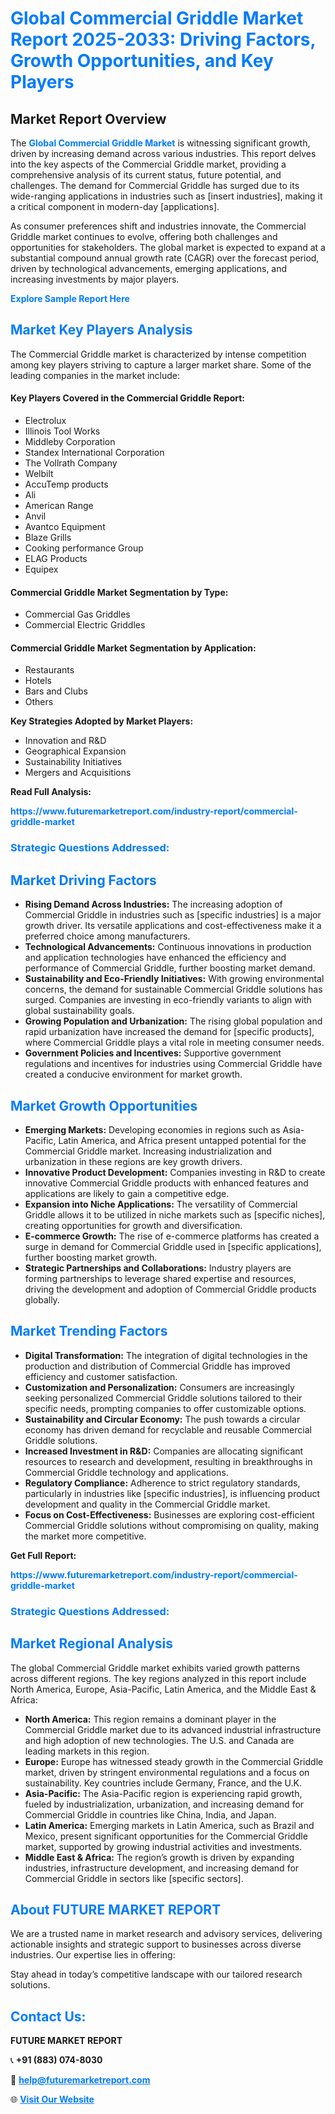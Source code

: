 <h1 style="color: #007BFF;">Global Commercial Griddle Market Report 2025-2033: Driving Factors, Growth Opportunities, and Key Players</h1>

<section id="overview">
<h2>Market Report Overview</h2>
<p>The <a href="https://www.futuremarketreport.com/industry-report/commercial-griddle-market" style="color: #007BFF; text-decoration: none;"><strong>Global Commercial Griddle Market</strong></a> is witnessing significant growth, driven by increasing demand across various industries. This report delves into the key aspects of the Commercial Griddle market, providing a comprehensive analysis of its current status, future potential, and challenges. The demand for Commercial Griddle has surged due to its wide-ranging applications in industries such as [insert industries], making it a critical component in modern-day [applications].</p>
<p>As consumer preferences shift and industries innovate, the Commercial Griddle market continues to evolve, offering both challenges and opportunities for stakeholders. The global market is expected to expand at a substantial compound annual growth rate (CAGR) over the forecast period, driven by technological advancements, emerging applications, and increasing investments by major players.</p>
</section>

<section id="overview">
<p><a href="https://www.futuremarketreport.com/request-sample/reportId=51274" style="color: #007BFF; text-decoration: none;"><strong>Explore Sample Report Here</strong></a></p>
</section>

<section id="key-players">
<h2 style="color: #007BFF;">Market Key Players Analysis</h2>
<p>The Commercial Griddle market is characterized by intense competition among key players striving to capture a larger market share. Some of the leading companies in the market include:</p>
<h4>Key Players Covered in the Commercial Griddle Report:</h4>
<ul><li>Electrolux</li><li>Illinois Tool Works</li><li>Middleby Corporation</li><li>Standex International Corporation</li><li>The Vollrath Company</li><li>Welbilt</li><li>AccuTemp products</li><li>Ali</li><li>American Range</li><li>Anvil</li><li>Avantco Equipment</li><li>Blaze Grills</li><li>Cooking performance Group</li><li>ELAG Products</li><li>Equipex</li></ul>
<h4>Commercial Griddle Market Segmentation by Type:</h4>
<ul><li>Commercial Gas Griddles</li><li>Commercial Electric Griddles</li></ul>

<h4>Commercial Griddle Market Segmentation by Application:</h4>
<ul><li>Restaurants</li><li>Hotels</li><li>Bars and Clubs</li><li>Others</li></ul>
<p><strong>Key Strategies Adopted by Market Players:</strong></p>
<ul>
<li>Innovation and R&D</li>
<li>Geographical Expansion</li>
<li>Sustainability Initiatives</li>
<li>Mergers and Acquisitions</li>
</ul>
</section>

<section>
<p><strong>Read Full Analysis: </strong></p><a href="https://www.futuremarketreport.com/industry-report/commercial-griddle-market" style="color: #007BFF; text-decoration: none;"><strong>https://www.futuremarketreport.com/industry-report/commercial-griddle-market</strong></a>
<h3 style="color: #007BFF;">Strategic Questions Addressed:</h3>
</section>

<section id="driving-factors">
<h2 style="color: #007BFF;">Market Driving Factors</h2>
<ul>
<li><strong>Rising Demand Across Industries:</strong> The increasing adoption of Commercial Griddle in industries such as [specific industries] is a major growth driver. Its versatile applications and cost-effectiveness make it a preferred choice among manufacturers.</li>
<li><strong>Technological Advancements:</strong> Continuous innovations in production and application technologies have enhanced the efficiency and performance of Commercial Griddle, further boosting market demand.</li>
<li><strong>Sustainability and Eco-Friendly Initiatives:</strong> With growing environmental concerns, the demand for sustainable Commercial Griddle solutions has surged. Companies are investing in eco-friendly variants to align with global sustainability goals.</li>
<li><strong>Growing Population and Urbanization:</strong> The rising global population and rapid urbanization have increased the demand for [specific products], where Commercial Griddle plays a vital role in meeting consumer needs.</li>
<li><strong>Government Policies and Incentives:</strong> Supportive government regulations and incentives for industries using Commercial Griddle have created a conducive environment for market growth.</li>
</ul>
</section>

<section id="growth-opportunities">
<h2 style="color: #007BFF;">Market Growth Opportunities</h2>
<ul>
<li><strong>Emerging Markets:</strong> Developing economies in regions such as Asia-Pacific, Latin America, and Africa present untapped potential for the Commercial Griddle market. Increasing industrialization and urbanization in these regions are key growth drivers.</li>
<li><strong>Innovative Product Development:</strong> Companies investing in R&D to create innovative Commercial Griddle products with enhanced features and applications are likely to gain a competitive edge.</li>
<li><strong>Expansion into Niche Applications:</strong> The versatility of Commercial Griddle allows it to be utilized in niche markets such as [specific niches], creating opportunities for growth and diversification.</li>
<li><strong>E-commerce Growth:</strong> The rise of e-commerce platforms has created a surge in demand for Commercial Griddle used in [specific applications], further boosting market growth.</li>
<li><strong>Strategic Partnerships and Collaborations:</strong> Industry players are forming partnerships to leverage shared expertise and resources, driving the development and adoption of Commercial Griddle products globally.</li>
</ul>
</section>

<section id="trending-factors">
<h2 style="color: #007BFF;">Market Trending Factors</h2>
<ul>
<li><strong>Digital Transformation:</strong> The integration of digital technologies in the production and distribution of Commercial Griddle has improved efficiency and customer satisfaction.</li>
<li><strong>Customization and Personalization:</strong> Consumers are increasingly seeking personalized Commercial Griddle solutions tailored to their specific needs, prompting companies to offer customizable options.</li>
<li><strong>Sustainability and Circular Economy:</strong> The push towards a circular economy has driven demand for recyclable and reusable Commercial Griddle solutions.</li>
<li><strong>Increased Investment in R&D:</strong> Companies are allocating significant resources to research and development, resulting in breakthroughs in Commercial Griddle technology and applications.</li>
<li><strong>Regulatory Compliance:</strong> Adherence to strict regulatory standards, particularly in industries like [specific industries], is influencing product development and quality in the Commercial Griddle market.</li>
<li><strong>Focus on Cost-Effectiveness:</strong> Businesses are exploring cost-efficient Commercial Griddle solutions without compromising on quality, making the market more competitive.</li>
</ul>
</section>

<section>
<p><strong>Get Full Report: </strong></p><a href="https://www.futuremarketreport.com/industry-report/commercial-griddle-market" style="color: #007BFF; text-decoration: none;"><strong>https://www.futuremarketreport.com/industry-report/commercial-griddle-market</strong></a>
<h3 style="color: #007BFF;">Strategic Questions Addressed:</h3>
</section>


<section id="regional-analysis">
<h2 style="color: #007BFF;">Market Regional Analysis</h2>
<p>The global Commercial Griddle market exhibits varied growth patterns across different regions. The key regions analyzed in this report include North America, Europe, Asia-Pacific, Latin America, and the Middle East & Africa:</p>
<ul>
<li><strong>North America:</strong> This region remains a dominant player in the Commercial Griddle market due to its advanced industrial infrastructure and high adoption of new technologies. The U.S. and Canada are leading markets in this region.</li>
<li><strong>Europe:</strong> Europe has witnessed steady growth in the Commercial Griddle market, driven by stringent environmental regulations and a focus on sustainability. Key countries include Germany, France, and the U.K.</li>
<li><strong>Asia-Pacific:</strong> The Asia-Pacific region is experiencing rapid growth, fueled by industrialization, urbanization, and increasing demand for Commercial Griddle in countries like China, India, and Japan.</li>
<li><strong>Latin America:</strong> Emerging markets in Latin America, such as Brazil and Mexico, present significant opportunities for the Commercial Griddle market, supported by growing industrial activities and investments.</li>
<li><strong>Middle East & Africa:</strong> The region’s growth is driven by expanding industries, infrastructure development, and increasing demand for Commercial Griddle in sectors like [specific sectors].</li>
</ul>
</section>

<footer>
<h2 style="color: #007BFF;">About FUTURE MARKET REPORT</h2>
<p>We are a trusted name in market research and advisory services, delivering actionable insights and strategic support to businesses across diverse industries. Our expertise lies in offering:</p>

<p>Stay ahead in today’s competitive landscape with our tailored research solutions.</p>

<h2 style="color: #007BFF;">Contact Us:</h2>
<p><strong>FUTURE MARKET REPORT</strong></p>
<p>📞 <strong>+91 (883) 074-8030</strong></p>
<p>📧 <strong><a href="mailto:help@futuremarketreport.com" style="color: #007BFF;">help@futuremarketreport.com</a></strong></p>
<p>🌐 <strong><a href="https://www.futuremarketreport.com/" style="color: #007BFF;">Visit Our Website</a></strong></p>
</footer>